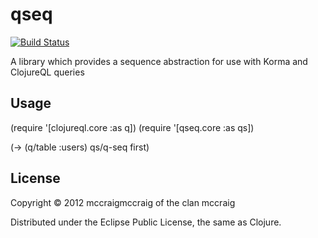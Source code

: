 # qseq

[![Build Status](https://secure.travis-ci.org/mccraigmccraig/qseq.png)](http://travis-ci.org/mccraigmccraig/qseq)

A library which provides a sequence abstraction for use with Korma and ClojureQL queries

## Usage

  (require '[clojureql.core :as q])
  (require '[qseq.core :as qs])

  (-> (q/table :users)
      qs/q-seq
      first)

## License

Copyright © 2012 mccraigmccraig of the clan mccraig

Distributed under the Eclipse Public License, the same as Clojure.
